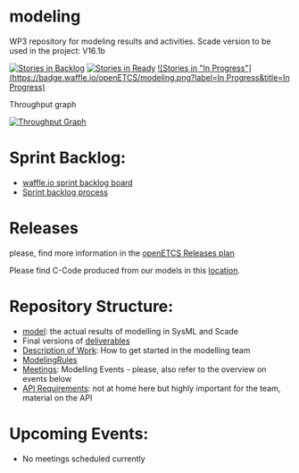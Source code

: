 modeling
=========

WP3 repository for modeling results and activities.
Scade version to be used in the project: V16.1b  

[![Stories in Backlog](https://badge.waffle.io/openetcs/modeling.png?label=backlog&title=Backlog)](https://waffle.io/openetcs/modeling)
[![Stories in Ready](https://badge.waffle.io/openETCS/modeling.png?label=ready&title=Ready)](https://waffle.io/openETCS/modeling)
[![Stories in "In Progress"](https://badge.waffle.io/openETCS/modeling.png?label=In Progress&title=In Progress)](https://waffle.io/openETCS/modeling)

Throughput graph

[![Throughput Graph](https://graphs.waffle.io/openetcs/modeling/throughput.svg)](https://waffle.io/openetcs/modeling/metrics)

Sprint Backlog:
===============
* [waffle.io sprint backlog board](https://waffle.io/openetcs/modeling?label=Sprint-Backlog)
* [Sprint backlog process](https://github.com/openETCS/modeling/wiki/WP3-Scrum-Process)

Releases
========
please, find more information in the [openETCS Releases plan](https://github.com/openETCS/modeling/wiki/openETCS-Release-Plan)

Please find C-Code produced from our models in this [location](https://github.com/openETCS/srcAndBinary).

Repository Structure:
=====================

* [model](https://github.com/openETCS/modeling/tree/master/model): the actual results of modelling in SysML and Scade
* Final versions of [deliverables](https://github.com/openETCS/modeling/tree/master/deliverables)
* [Description of Work](https://github.com/openETCS/modeling/tree/master/DescriptionOfWork): How to get started in the modelling team
* [ModelingRules](https://github.com/openETCS/modeling/tree/master/ModelingRules)
* [Meetings](https://github.com/openETCS/modeling/tree/master/meetings): Modelling Events - please, also refer to the overview on events below
* [API Requirements](https://github.com/openETCS/requirements/tree/master/D2.7-Technical_Appendix): not at home here but highly important for the team, material on the API

Upcoming Events:
================

* No meetings scheduled currently

